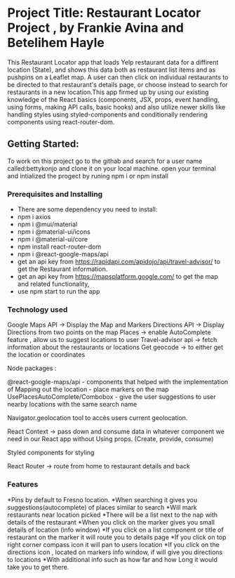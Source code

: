 
# Project Title: Restaurant Locator Project , by Frankie Avina and Betelihem Hayle

This Restaurant Locator app that  loads Yelp restaurant data for a diffirent location (State), and shows this data both as restaurant list items and as pushpins on a Leaflet map. A user can then click on individual restaurants to be directed to that restaurant's details page, or choose instead to search for restaurants in a new location.This app  firmed up by using our existing knowledge of the React basics (components, JSX, props, event handling, using forms, making API calls, basic hooks) and also utilize newer skills like handling styles using styled-components and conditionally rendering components using react-router-dom.

## Getting Started:
To work on this project go to the githab and search for a user name called:bettykonjo and clone it on your local machine. 
open your terminal and intialized the progect by runing npm i or npm install

### Prerequisites and Installing
 * There are some dependency you need to install:
 * npm i axios
 * npm i @mui/material
 * npm i @material-ui/icons
 * npm i @material-ui/core
 * npm install react-router-dom
 * npm i @react-google-maps/api
 * get an api key from https://rapidapi.com/apidojo/api/travel-advisor/ to get the Restaurant information. 
 * get an api key from https://mapsplatform.google.com/ to get the map and related functionality, 
 * use npm start to run the app

### Technology used 

Google Maps API -> Display the Map and Markers
Directions API -> Display Directions from two points on the map
Places -> enable AutoComplete feature , allow us to suggest locations to user
Travel-advisor api -> fetch information about the restaurants or locations 
Get geocode -> to either get the location or coordinates 

Node packages :

@react-google-maps/api 
	- components that helped with the implementation of Mapping out the location
	- place markers on the map
UsePlacesAutoComplete/Combobox 
	- give the user suggestions to user nearby locations with the same search name

Navigator.geolocation tool to accès users current geolocation. 

React Context -> pass down and consume data in whatever component we need in our React app without 
Using props. (Create, provide, consume) 

Styled components for styling

React Router -> route from home to restaurant details and back 

### Features

*Pins by default to Fresno location. 
*When searching it gives you suggestions(autocomplete) of places similar to search
*Will mark restaurants near location picked
*There will be a list next to the nap with details of the restaurant 
*When you click on the marker gives you small details of location (info window) 
*If you click on a list component or title of restaurant on the marker it will route you to details page 
*If you click on top right corner compass icon it will pan to users location 
*If you click on the directions icon , located on markers info window, if will give you directions to locations
*With additional info such as how far and how Long it would take you to get there. 

